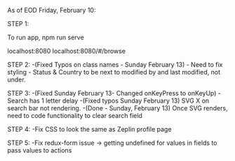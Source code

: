 As of EOD Friday, February 10:

STEP 1:

To run app,
npm run serve

localhost:8080
localhost:8080/#/browse

STEP 2:
-(Fixed Typos on class names - Sunday February 13) - Need to fix styling - Status & Country to be next to modified by and last modified, not under.

STEP 3:
-(Fixed Sunday February 13- Changed onKeyPress to onKeyUp) - Search has 1 letter delay
-(Fixed typos Sunday February 13) SVG X on search bar not rendering.
-(Done - Sunday, February 13) Once SVG renders, need to code functionality to clear search field

STEP 4:
-Fix CSS to look the same as Zeplin profile page

STEP 5:
-Fix redux-form issue -> getting undefined for values in fields to pass values to actions
